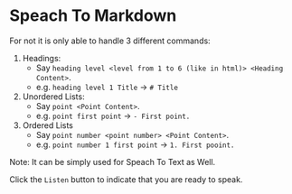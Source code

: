 # Speach To Markdown

For not it is only able to handle 3 different commands: 

1. Headings:
   - Say `heading level <level from 1 to 6 (like in html)> <Heading Content>`.
   - e.g. `heading level 1 Title` -> `# Title`
2. Unordered Lists: 
   - Say `point <Point Content>`.
   - e.g. `point first point` -> `- First point.`
3. Ordered Lists
   - Say `point number <point number> <Point Content>`.
   - e.g. `point number 1 first point` -> `1. First pooint.`

Note: It can be simply used for Speach To Text as Well.

Click the `Listen` button to indicate that you are ready to speak.